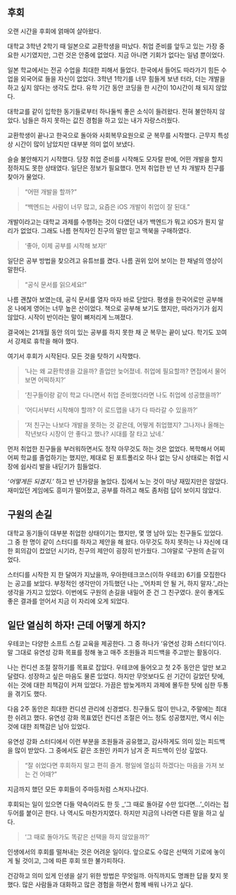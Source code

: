 ## 후회

오랜 시간을 후회에 얽매여 살아왔다.

대학교 3학년 2학기 때 일본으로 교환학생을 떠났다. 취업 준비를 앞두고 있는 가장 중요한 시기였지만, 그런 것은 안중에 없었다. 지금 아니면 기회가 없다는 일념 뿐이었다.

일본 학교에서는 전공 수업을 최대한 피해서 들었다. 한국에서 들어도 따라가기 힘든 수업을 외국어로 들을 자신이 없었다. 3학년 1학기를 너무 힘들게 보낸 터라, 더는 개발을 하고 싶지 않다는 생각도 컸다. 유학 기간 동안 코딩을 한 시간이 10시간이 채 되지 않았다.

대학교를 같이 입학한 동기들로부터 하나둘씩 좋은 소식이 들려왔다. 전혀 불안하지 않았다. 남들은 하지 못하는 값진 경험을 하고 있는 내가 자랑스러웠다.

교환학생이 끝나고 한국으로 돌아와 사회복무요원으로 군 복무를 시작했다. 근무지 특성상 시간이 많이 남았지만 대부분 의미 없이 보냈다.

슬슬 불안해지기 시작했다. 당장 취업 준비를 시작해도 모자랄 판에, 어떤 개발을 할지 정하지도 못한 상태였다. 일단은 정보가 필요했다. 먼저 취업한 반 년 차 개발자 친구를 찾아가 물었다.

> “어떤 개발을 할까?”

> “백엔드는 사람이 너무 많고, 요즘은 iOS 개발이 취업이 잘 된대.” 

개발이라고는 대학교 과제를 수행하는 것이 다였던 내가 백엔드가 뭐고 iOS가 뭔지 알 리가 없었다. 그래도 나름 현직자인 친구의 말만 믿고 맥북을 구매하였다.

> ‘좋아, 이제 공부를 시작해 보자!’

일단은 공부 방법을 찾으려고 유튜브를 켰다. 나름 권위 있어 보이는 한 채널의 영상이 말한다.

> “공식 문서를 읽으세요!”

나름 괜찮아 보였는데, 공식 문서를 열자 마자 바로 닫았다. 평생을 한국어로만 공부해 온 나에게 영어는 너무 높은 산이었다. 책으로 공부해 보기도 했지만, 따라가기가 쉽지 않았다. 시작이 반이라는 말이 뼈저리게 느껴졌다.

결국에는 21개월 동안 의미 있는 공부를 하지 못한 채 군 복무는 끝이 났다. 학기도 꼬여서 강제로 휴학을 해야 했다.

여기서 후회가 시작된다. 모든 것을 탓하기 시작했다.

> ‘나는 왜 교환학생을 갔을까? 졸업만 늦어졌네. 취업에 필요할까? 면접에서 물어보면 어떡하지?’

> ‘친구들이랑 같이 학교 다니면서 취업 준비했더라면 나도 취업에 성공했을까?’

> ‘어디서부터 시작해야 할까? 이 로드맵을 내가 다 따라갈 수 있을까?’

> ‘저 친구는 나보다 개발을 못하는 것 같은데, 어떻게 취업했지? 그나저나 올해는 작년보다 시장이 안 좋다고 했나? 시대를 잘 타고 났네.’

먼저 취업한 친구들을 부러워하면서도 정작 아무것도 하는 것은 없었다. 복학해서 어찌어찌 학교를 졸업하기는 했지만, 제대로 된 포트폴리오 하나 없는 당시 상태로는 취업 시장에 쉽사리 발을 내딛기가 힘들었다.

_‘어떻게든 되겠지.’_ 하고 반 년가량을 놀았다. 집에서 노는 것이 마냥 재밌지만은 않았다. 재미있던 게임에도 흥미가 떨어졌고, 공부를 하려고 해도 좀처럼 답이 보이지 않았다.

## 구원의 손길

대학교 동기들이 대부분 취업한 상태이기는 했지만, 몇 명 남아 있는 친구들도 있었다. 그 중 한 명이 같이 스터디를 하자고 제안을 해 왔다. 아무것도 하지 못하는 나 자신에 대한 회의감이 컸었던 시기라, 친구의 제안이 굉장히 반가웠다. 그야말로 ‘구원의 손길’이었다.

스터디를 시작한 지 한 달여가 지났을까, 우아한테크코스(이하 우테코) 6기를 모집한다는 공고를 보았다. 부정적인 생각만이 가득했던 나는 _‘어차피 안 될 거, 하지 말자.’_라는 생각을 가지고 있었다. 이번에도 구원의 손길을 내밀어 준 건 그 친구였다. 운이 좋게도 좋은 결과를 얻어서 지금 이 자리에 오게 되었다.

## 일단 열심히 하자! 근데 어떻게 하지?

우테코는 다양한 소프트 스킬 교육을 제공한다. 그 중 하나가 ‘유연성 강화 스터디’이다. 말 그대로 유연성 강화 목표를 정해 놓고 매주 조원들과 피드백을 주고받는 활동이다.

나는 컨디션 조절 잘하기를 목표로 잡았다. 우테코에 들어오고 첫 2주 동안은 앞만 보고 달렸다. 성장하고 싶은 마음도 물론 있었다. 하지만 무엇보다도 쉰 기간이 길었던 탓에, 쉬는 것에 대한 죄책감이 커져 있었다. 가끔은 밤늦게까지 과제에 몰두한 탓에 심한 두통을 겪기도 했다.

다음 2주 동안은 최대한 컨디션 관리에 신경썼다. 친구들도 많이 만나고, 주말에는 최대한 쉬려고 했다. 유연성 강화 목표였던 컨디션 조절은 어느 정도 성공했지만, 역시 쉬는 것에 대한 죄책감은 남아 있었다.

유연성 강화 스터디에서 이런 부분을 조원들과 공유했고, 감사하게도 의미 있는 피드백을 많이 받았다. 그 중에서도 같은 조원인 카피가 남겨 준 피드백이 인상 깊었다.

> “잘 쉬었다면 후회하지 말고 편히 즐겨. 평일에 열심히 하겠다는 마음을 가져 보는 건 어때?”

지금까지 했던 모든 후회들이 주마등처럼 스쳐지나갔다.

후회되는 일이 있으면 다들 약속이라도 한 듯 _‘그 때로 돌아갈 수만 있다면…’_이라는 접두어를 붙이곤 한다. 나 역시도 마찬가지였다. 하지만 지금의 나라면 다른 말을 하고 싶다.

> ‘그 때로 돌아가도 똑같은 선택을 하지 않았을까?’

인생에서의 후회를 떨쳐내는 것은 어려운 일이다. 앞으로도 수많은 선택의 기로에 놓이게 될 것이고, 그에 따른 후회 또한 불가피하다.

건강하고 의미 있게 인생을 살기 위한 방법은 무엇일까. 아직까지도 명쾌한 답을 찾지 못했다. 많은 사람들과 대화하고 많은 경험을 하면서 함께 배워 나가고 싶다.
